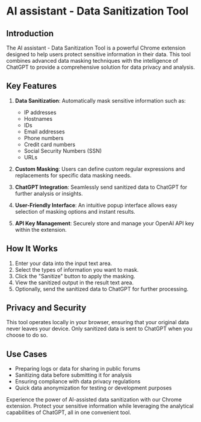 # AI assistant - Data Sanitization Tool

## Introduction

The AI assistant - Data Sanitization Tool is a powerful Chrome extension designed to help users protect sensitive information in their data. This tool combines advanced data masking techniques with the intelligence of ChatGPT to provide a comprehensive solution for data privacy and analysis.

## Key Features

1. **Data Sanitization**: Automatically mask sensitive information such as:
   - IP addresses
   - Hostnames
   - IDs
   - Email addresses
   - Phone numbers
   - Credit card numbers
   - Social Security Numbers (SSN)
   - URLs

2. **Custom Masking**: Users can define custom regular expressions and replacements for specific data masking needs.

3. **ChatGPT Integration**: Seamlessly send sanitized data to ChatGPT for further analysis or insights.

4. **User-Friendly Interface**: An intuitive popup interface allows easy selection of masking options and instant results.

5. **API Key Management**: Securely store and manage your OpenAI API key within the extension.

## How It Works

1. Enter your data into the input text area.
2. Select the types of information you want to mask.
3. Click the "Sanitize" button to apply the masking.
4. View the sanitized output in the result text area.
5. Optionally, send the sanitized data to ChatGPT for further processing.

## Privacy and Security

This tool operates locally in your browser, ensuring that your original data never leaves your device. Only sanitized data is sent to ChatGPT when you choose to do so.

## Use Cases

- Preparing logs or data for sharing in public forums
- Sanitizing data before submitting it for analysis
- Ensuring compliance with data privacy regulations
- Quick data anonymization for testing or development purposes

Experience the power of AI-assisted data sanitization with our Chrome extension. Protect your sensitive information while leveraging the analytical capabilities of ChatGPT, all in one convenient tool.
